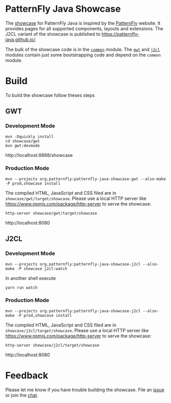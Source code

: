 # PatternFly Java Showcase

The [showcase](https://patternfly-java.github.io/) for PatternFly Java is inspired by the [PatternFly](https://www.patternfly.org/) website. It provides pages for all supported components, layouts and extensions. The J2CL variant of the showcase is published to https://patternfly-java.github.io/.

The bulk of the showcase code is in the [`common`](https://github.com/patternfly-java/patternfly-java/blob/main/showcase/common/src/main/java/org/patternfly/showcase/Showcase.java#L52) module. The [`gwt`](https://github.com/patternfly-java/patternfly-java/blob/main/showcase/gwt/src/main/java/org/patternfly/showcase/Main.java#L22) and [`j2cl`](https://github.com/patternfly-java/patternfly-java/blob/main/showcase/j2cl/src/main/java/org/patternfly/showcase/Main.java#L22) modules contain just some bootstrapping code and depend on the `common` module.

# Build

To build the showcase follow theses steps

## GWT

### Development Mode

```shell
mvn -Dquickly install
cd showcase/gwt
mvn gwt:devmode
```

http://localhost:8888/showcase

### Production Mode

```shell
mvn --projects org.patternfly:patternfly-java-showcase-gwt --also-make -P prod,showcase install
```

The compiled HTML, JavaScript and CSS filed are in `showcase/gwt/target/showcase`. Please use a local HTTP server like https://www.npmjs.com/package/http-server to serve the showcase:

```shell
http-server showcase/gwt/target/showcase
```

http://localhost:8080

## J2CL

### Development Mode

```shell
mvn --projects org.patternfly:patternfly-java-showcase-j2cl --also-make -P showcase j2cl:watch
```

In another shell execute

```shell
yarn run watch
```

### Production Mode

```shell
mvn --projects org.patternfly:patternfly-java-showcase-j2cl --also-make -P prod,showcase install
```

The compiled HTML, JavaScript and CSS filed are in `showcase/j2cl/target/showcase`. Please use a local HTTP server like https://www.npmjs.com/package/http-server to serve the showcase:

```shell
http-server showcase/j2cl/target/showcase
```

http://localhost:8080

# Feedback

Please let me know if you have trouble building the showcase. File an [issue](https://github.com/patternfly-java/patternfly-java/issues/new) or join the [chat](https://app.gitter.im/#/room/#pf4-java_core:gitter.im).
